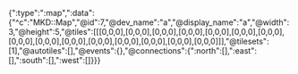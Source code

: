 {":type":":map",":data":{"^c":"MKD::Map","@id":7,"@dev_name":"a","@display_name":"a","@width":3,"@height":5,"@tiles":[[[0,0,0],[0,0,0],[0,0,0],[0,0,0],[0,0,0],[0,0,0],[0,0,0],[0,0,0],[0,0,0],[0,0,0],[0,0,0],[0,0,0],[0,0,0],[0,0,0],[0,0,0]]],"@tilesets":[1],"@autotiles":[],"@events":{},"@connections":{":north":[],":east":[],":south":[],":west":[]}}}